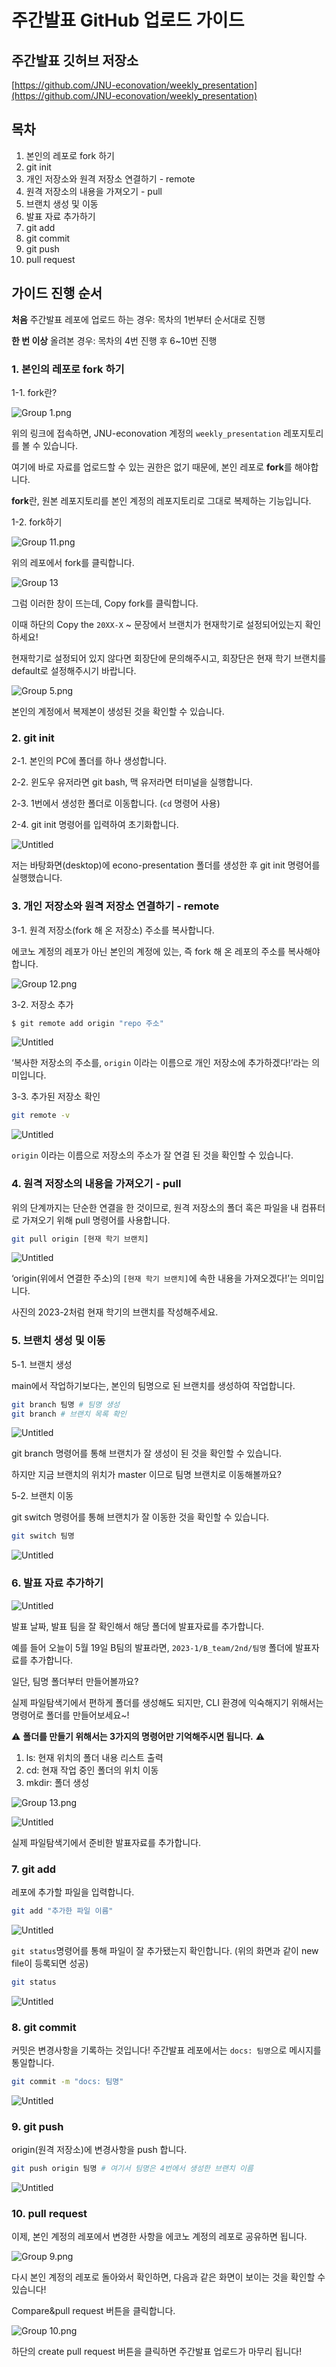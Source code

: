 # 주간발표 GitHub 업로드 가이드

**주간발표 깃허브 저장소**
---
[https://github.com/JNU-econovation/weekly_presentation](https://github.com/JNU-econovation/weekly_presentation)


**목차**
---
1. 본인의 레포로 fork 하기
2. git init
3. 개인 저장소와 원격 저장소 연결하기 - remote
4. 원격 저장소의 내용을 가져오기 - pull
5. 브랜치 생성 및 이동
6. 발표 자료 추가하기
7. git add
8. git commit
9. git push
10. pull request



**가이드 진행 순서**
---
**처음** 주간발표 레포에 업로드 하는 경우: 목차의 1번부터 순서대로 진행

**한 번 이상** 올려본 경우: 목차의 4번 진행 후 6~10번 진행




### 1. 본인의 레포로 fork 하기

1-1. fork란?

![Group 1.png](https://github.com/baegyeong/baegyeong/assets/102566546/55e3a495-7524-48b1-960b-5d8563cf8582)

위의 링크에 접속하면, JNU-econovation 계정의 `weekly_presentation` 레포지토리를 볼 수 있습니다.

여기에 바로 자료를 업로드할 수 있는 권한은 없기 때문에, 본인 레포로 **fork**를 해야합니다.

**fork**란, 원본 레포지토리를 본인 계정의 레포지토리로 그대로 복제하는 기능입니다.

1-2. fork하기

![Group 11.png](https://github.com/baegyeong/baegyeong/assets/102566546/161dab94-8ad1-4a81-a58b-3215c852a606)

위의 레포에서 fork를 클릭합니다.

![Group 13](https://github.com/JNU-econovation/weekly_presentation/assets/102566546/2c721d18-ce1f-4acc-983c-c06146b7e4ca)


그럼 이러한 창이 뜨는데, Copy fork를 클릭합니다. 

이때 하단의 Copy the `20XX-X` ~ 문장에서 브랜치가 현재학기로 설정되어있는지 확인하세요!

현재학기로 설정되어 있지 않다면 회장단에 문의해주시고, 회장단은 현재 학기 브랜치를 default로 설정해주시기 바랍니다.




![Group 5.png](https://github.com/baegyeong/baegyeong/assets/102566546/9f2bbc59-3efd-474f-9b4c-66f8d364d10d)

본인의 계정에서 복제본이 생성된 것을 확인할 수 있습니다.


### 2. git init

2-1. 본인의 PC에 폴더를 하나 생성합니다.

2-2. 윈도우 유저라면 git bash, 맥 유저라면 터미널을 실행합니다.

2-3. 1번에서 생성한 폴더로 이동합니다. (`cd` 명령어 사용)

2-4. git init 명령어를 입력하여 초기화합니다.

![Untitled](https://github.com/baegyeong/baegyeong/assets/102566546/fab779db-0396-49a6-9325-979c87a992ce)

저는 바탕화면(desktop)에 econo-presentation 폴더를 생성한 후 git init 명령어를 실행했습니다.


### 3. 개인 저장소와 원격 저장소 연결하기 - remote

3-1. 원격 저장소(fork 해 온 저장소) 주소를 복사합니다.

에코노 계정의 레포가 아닌 본인의 계정에 있는, 즉 fork 해 온 레포의 주소를 복사해야 합니다.

![Group 12.png](https://github.com/baegyeong/baegyeong/assets/102566546/aaec260a-f3bd-4e0d-b09c-acefafe101fc)

3-2. 저장소 추가

```bash
$ git remote add origin "repo 주소"
```

![Untitled](https://github.com/baegyeong/baegyeong/assets/102566546/b2e457f9-3863-47da-9a47-a04780b06033)

‘복사한 저장소의 주소를, `origin` 이라는 이름으로 개인 저장소에 추가하겠다!’라는 의미입니다.

3-3. 추가된 저장소 확인

```bash
git remote -v
```

![Untitled](https://github.com/baegyeong/baegyeong/assets/102566546/5294f27a-1801-48c9-a9e7-966584ac9e1d)

`origin` 이라는 이름으로 저장소의 주소가 잘 연결 된 것을 확인할 수 있습니다.


### 4. 원격 저장소의 내용을 가져오기 - pull

위의 단계까지는 단순한 연결을 한 것이므로, 원격 저장소의 폴더 혹은 파일을 내 컴퓨터로 가져오기 위해 pull 명령어를 사용합니다.

```bash
git pull origin [현재 학기 브랜치]
```

![Untitled](https://github.com/JNU-econovation/weekly_presentation/assets/102566546/48ccee65-a756-49d5-8c0d-376eaf3e5fd8)

‘origin(위에서 연결한 주소)의 `[현재 학기 브랜치]`에 속한 내용을 가져오겠다!’는 의미입니다.

사진의 2023-2처럼 현재 학기의 브랜치를 작성해주세요.


### 5. 브랜치 생성 및 이동

5-1. 브랜치 생성

main에서 작업하기보다는, 본인의 팀명으로 된 브랜치를 생성하여 작업합니다.

```bash
git branch 팀명 # 팀명 생성
git branch # 브랜치 목록 확인
```

![Untitled](https://github.com/baegyeong/baegyeong/assets/102566546/db54a430-42ae-411e-a7cf-6ff29f79f456)

git branch 명령어를 통해 브랜치가 잘 생성이 된 것을 확인할 수 있습니다.

하지만 지금 브랜치의 위치가 master 이므로 팀명 브랜치로 이동해볼까요?

5-2. 브랜치 이동

git switch 명령어를 통해 브랜치가 잘 이동한 것을 확인할 수 있습니다.

```bash
git switch 팀명
```

![Untitled](https://github.com/baegyeong/baegyeong/assets/102566546/8fcb76f5-e52f-4153-a21c-80a5374b7b60)


### 6. 발표 자료 추가하기

![Untitled](https://github.com/baegyeong/baegyeong/assets/102566546/c7c96486-7d25-45df-a762-a4f9bd308ce7)

발표 날짜, 발표 팀을 잘 확인해서 해당 폴더에 발표자료를 추가합니다.

예를 들어 오늘이 5월 19일 B팀의 발표라면, `2023-1/B_team/2nd/팀명` 폴더에 발표자료를 추가합니다.

일단, 팀명 폴더부터 만들어볼까요?

실제 파일탐색기에서 편하게 폴더를 생성해도 되지만, CLI 환경에 익숙해지기 위해서는 명령어로 폴더를 만들어보세요~!

⚠️ **폴더를 만들기 위해서는 3가지의 명령어만 기억해주시면 됩니다.** ⚠️

1. ls: 현재 위치의 폴더 내용 리스트 출력
2. cd: 현재 작업 중인 폴더의 위치 이동
3. mkdir: 폴더 생성

![Group 13.png](https://github.com/baegyeong/baegyeong/assets/102566546/151525bf-3e1f-4eba-bfca-7a61fe7333c5)

![Untitled](https://github.com/baegyeong/baegyeong/assets/102566546/20dbc8ed-b8cf-4ada-b558-0fc96782d60d)

실제 파일탐색기에서 준비한 발표자료를 추가합니다.


### 7. git add

레포에 추가할 파일을 입력합니다.

```bash
git add "추가한 파일 이름"
```

![Untitled](https://github.com/baegyeong/baegyeong/assets/102566546/192806ca-7380-47a9-808a-ba4f8dbd7295)

`git status`명령어를 통해 파일이 잘 추가됐는지 확인합니다. (위의 화면과 같이 new file이 등록되면 성공)

```bash
git status
```

![Untitled](https://github.com/baegyeong/baegyeong/assets/102566546/7efa7da1-787c-48f9-9c7a-6bf2c4058239)


### 8. git commit

커밋은 변경사항을 기록하는 것입니다! 주간발표 레포에서는 `docs: 팀명`으로 메시지를 통일합니다.

```bash
git commit -m "docs: 팀명"
```

![Untitled](https://github.com/baegyeong/baegyeong/assets/102566546/d10fdd50-6434-4401-9fe4-64a78d3f2083)


### 9. git push

origin(원격 저장소)에 변경사항을 push 합니다.

```bash
git push origin 팀명 # 여기서 팀명은 4번에서 생성한 브랜치 이름
```

![Untitled](https://github.com/baegyeong/baegyeong/assets/102566546/f01a54b3-0d70-463a-ab80-f41d3c05a78e)


### 10. pull request

이제, 본인 계정의 레포에서 변경한 사항을 에코노 계정의 레포로 공유하면 됩니다.

![Group 9.png](https://github.com/baegyeong/baegyeong/assets/102566546/2d1ddc89-8829-48b7-9d97-f33fba64934e)

다시 본인 계정의 레포로 돌아와서 확인하면, 다음과 같은 화면이 보이는 것을 확인할 수 있습니다!

Compare&pull request 버튼을 클릭합니다.

![Group 10.png](https://github.com/JNU-econovation/weekly_presentation/assets/102566546/656a2935-11f9-4457-a327-576d3d919dfe)

하단의 create pull request 버튼을 클릭하면 주간발표 업로드가 마무리 됩니다!
